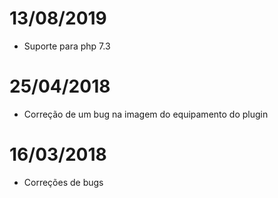 # 13/08/2019

- Suporte para php 7.3

# 25/04/2018

- Correção de um bug na imagem do equipamento do plugin

# 16/03/2018

-  Correções de bugs
